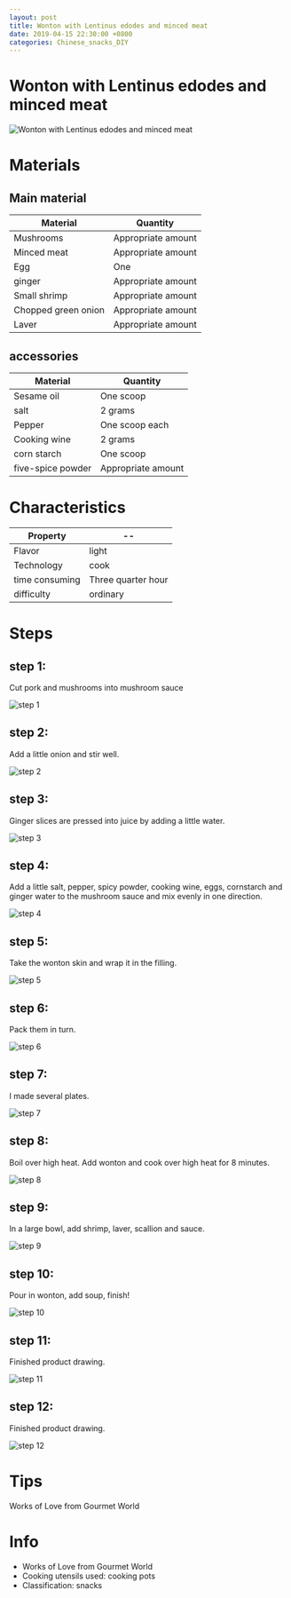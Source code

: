 ```yaml
---
layout: post
title: Wonton with Lentinus edodes and minced meat
date: 2019-04-15 22:30:00 +0800
categories: Chinese_snacks_DIY
---
```


# Wonton with Lentinus edodes and minced meat

![Wonton with Lentinus edodes and minced meat]({{site.baseurl}}/img/451202/451202.jpg)

# Materials


## Main material

Material|Quantity
--|--
Mushrooms|Appropriate amount
Minced meat|Appropriate amount
Egg|One
ginger|Appropriate amount
Small shrimp|Appropriate amount
Chopped green onion|Appropriate amount
Laver|Appropriate amount

## accessories

Material|Quantity
--|--
Sesame oil|One scoop
salt|2 grams
Pepper|One scoop each
Cooking wine|2 grams
corn starch|One scoop
five-spice powder|Appropriate amount

# Characteristics

Property|--
--|--
Flavor|light
Technology|cook
time consuming|Three quarter hour
difficulty|ordinary

# Steps

## step 1:

Cut pork and mushrooms into mushroom sauce

![step 1]({{site.baseurl}}/img/451202/1.jpg)

## step 2:

Add a little onion and stir well.

![step 2]({{site.baseurl}}/img/451202/2.jpg)

## step 3:

Ginger slices are pressed into juice by adding a little water.

![step 3]({{site.baseurl}}/img/451202/3.jpg)

## step 4:

Add a little salt, pepper, spicy powder, cooking wine, eggs, cornstarch and ginger water to the mushroom sauce and mix evenly in one direction.

![step 4]({{site.baseurl}}/img/451202/4.jpg)

## step 5:

Take the wonton skin and wrap it in the filling.

![step 5]({{site.baseurl}}/img/451202/5.jpg)

## step 6:

Pack them in turn.

![step 6]({{site.baseurl}}/img/451202/6.jpg)

## step 7:

I made several plates.

![step 7]({{site.baseurl}}/img/451202/7.jpg)

## step 8:

Boil over high heat. Add wonton and cook over high heat for 8 minutes.

![step 8]({{site.baseurl}}/img/451202/8.jpg)

## step 9:

In a large bowl, add shrimp, laver, scallion and sauce.

![step 9]({{site.baseurl}}/img/451202/9.jpg)

## step 10:

Pour in wonton, add soup, finish!

![step 10]({{site.baseurl}}/img/451202/10.jpg)

## step 11:

Finished product drawing.

![step 11]({{site.baseurl}}/img/451202/11.jpg)

## step 12:

Finished product drawing.

![step 12]({{site.baseurl}}/img/451202/12.jpg)

# Tips

Works of Love from Gourmet World

# Info

- Works of Love from Gourmet World
- Cooking utensils used: cooking pots
- Classification: snacks
